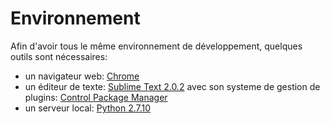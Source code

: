 # Environnement

Afin d'avoir tous le même environnement de développement, quelques outils sont nécessaires:
* un navigateur web: [Chrome](https://www.google.com/chrome/browser/desktop/index.html)
* un éditeur de texte: [Sublime Text 2.0.2](http://www.sublimetext.com/) avec son systeme de gestion de plugins: [Control Package Manager](https://packagecontrol.io/installation#st2)
* un serveur local: [Python 2.7.10](https://www.python.org/downloads/)
